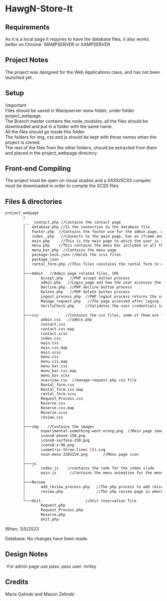 # HawgN-Store-It
## Requirements
As it is a local page it requires to have the database files, it also works better on Chrome.
WAMPSERVER or XAMPSERVER

## Project Notes
The project was designed for the Web Applications class, and has not been launched yet.

## Setup
!important  
Files should be saved in Wampserver www folder, under folder project_webpage.    
The Branch master contains the node_modules, all the files should be downloaded and put in a folder with the same name.  
All the files should go inside this folder.  
The folders for img, css and js should be kept with those names when the project is cloned.  
The rest of the files from the other folders, should be extracted from them and placed in the project_webpage directory.  

## Front-end Compiling
The project must be open on visual studios and a SASS/SCSS compiler must be downloaded in order to compile the SCSS files.

## Files & directories
```bash 
project_webpage   
        |   
        ___  contact.php //Contains the contact page    
        │   database.php //Is the connection to the database file   
        │   Footer.php  //Contains the footer use for the admin page, with the users information   
        │   index_.php   //Connects to the main page, has an iframe and is mostly css   
        │   main.php     //This is the main page to which the user is redirected from index_.php   
        │   menu.php    //This contains the menu bar included in all the user page pages   
        │   menu_bar.php  //Contains the menu page      
        │   package-lock.json //Holds the scss files    
        │   package.json        
        │   rental_form.php //This files constains the rental form to which the user is redirected after hitting the reserve button.    
        │      
        ├───Admin   //Admin page related files, CMS             
        │       Accept.php   //PHP accept button process              
        │       admin.php   //Login_page and how the user accesses the CMS          
        │       Decline.php  //PHP decline button process          
        │       Delete.php   //PHP delete button process         
        │       Logout_process.php  //PHP logout process returns the user to the admin.php           
        │       Manage_request.php   //The page accessed after loging in             
        │       VerifyCheck.php     //Validates the user credentials in order to access the page              
        │
        ├───css            //Contains the css files, some of them are the css maps of the scss  
        │       admin.css   //admin.php         
        │       contact.css          
        │       contact.css.map         
        │       contact.scss      
        │       index.css            
        │       main.css                
        │       main.css.map       
        │       main.scss             
        │       menu.css              
        │       menu.css.map    
        │       menu_bar.css    
        │       menu_bar.css.map        
        │       menu_bar.scss   
        │       overview.css  //manage-request.php css file     
        │       Rental_form.css         
        │       Rental_form.css.map     
        │       rental_form.scss        
        │       Request_Process.css     
        │       Reserve.css        
        │       Reserve.css.map         
        │       Reserve.scss    
        │       review.css      
        │
        ├───img    //Contains the images        
        │       experimental-something-went-wrong.png  //Main page image        
        │       icons8-phone-150.png      
        │       icons8-surface-250.png          
        │       icons8-x-96.png         
        │       isometric-three-lines (1).svg   
        │       noun-menu-3103159.png       //Menu page icon    
        │
        ├───js              
        │       index.js    //contains the code for the index slide     
        │       main.js      //Contains the menu animation for the menu icons, and the change    
        │
        ├───Review
        │       add_review_process.php   //The php process to add reviews to the database              
        │       review.php               //The php review page in where the reviews are displayed       
        │
        └───Unit                    //Unit reservation file     
                Request.php             
                Request_Process.php     
                Reserve.php     
                Unit.php        

```

When:  3/5/2023

Database: No changes have been made.

## Design Notes
-For admin page use 
pass: pass
user: mriley

## Credits
Maria Galindo and Mason Zelinski
